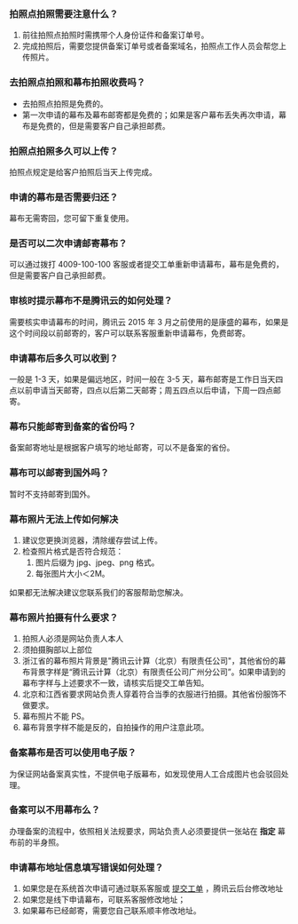 ### 拍照点拍照需要注意什么？
1. 前往拍照点拍照时需携带个人身份证件和备案订单号。
2. 完成拍照后，需要您提供备案订单号或者备案域名，拍照点工作人员会帮您上传照片。

### 去拍照点拍照和幕布拍照收费吗？
* 去拍照点拍照是免费的。
* 第一次申请的幕布及幕布邮寄都是免费的；如果是客户幕布丢失再次申请，幕布是免费的，但是需要客户自己承担邮费。

### 拍照点拍照多久可以上传？
拍照点规定是给客户拍照后当天上传完成。

### 申请的幕布是否需要归还？
幕布无需寄回，您可留下重复使用。

### 是否可以二次申请邮寄幕布？
可以通过拨打 4009-100-100 客服或者提交工单重新申请幕布，幕布是免费的，但是需要客户自己承担邮费。

### 审核时提示幕布不是腾讯云的如何处理？
需要核实申请幕布的时间，腾讯云 2015 年 3 月之前使用的是康盛的幕布，如果是这个时间段以前邮寄的，客户可以联系客服重新申请幕布，免费邮寄。


### 申请幕布后多久可以收到？
一般是 1-3 天，如果是偏远地区，时间一般在 3-5 天，幕布邮寄是工作日当天四点以前申请当天邮寄，四点以后第二天邮寄；周五四点以后申请，下周一四点邮寄。

### 幕布只能邮寄到备案的省份吗？
备案邮寄地址是根据客户填写的地址邮寄，可以不是备案的省份。  

### 幕布可以邮寄到国外吗？
暂时不支持邮寄到国外。

### 幕布照片无法上传如何解决  
1. 建议您更换浏览器，清除缓存尝试上传。
2. 检查照片格式是否符合规范：
   1. 图片后缀为 jpg、jpeg、png 格式。
   2. 每张图片大小＜2M。

如果都无法解决建议您联系我们的客服帮助您解决。


### 幕布照片拍摄有什么要求？
1. 拍照人必须是网站负责人本人  
2. 须拍摄胸部以上部位  
3. 浙江省的幕布照片背景是"腾讯云计算（北京）有限责任公司"，其他省份的幕布背景字样是“腾讯云计算（北京）有限责任公司广州分公司”。如果申请到的幕布字样与上述要求不一致，请核实后提交工单告知。  
4. 北京和江西省要求网站负责人穿着符合当季的衣服进行拍摄。其他省份服饰不做要求。  
5. 幕布照片不能 PS。  
6. 幕布背景字样不能是反的，自拍操作的用户注意此项。  

### 备案幕布是否可以使用电子版？
为保证网站备案真实性，不提供电子版幕布，如发现使用人工合成图片也会驳回处理。

### 备案可以不用幕布么？
办理备案的流程中，依照相关法规要求，网站负责人必须要提供一张站在 __指定__ 幕布前的半身照。


### 申请幕布地址信息填写错误如何处理？
1. 如果您是在系统首次申请可通过联系客服或 [提交工单](https://console.cloud.tencent.com/workorder/category) ，腾讯云后台修改地址
2. 如果您是线下申请幕布，可联系客服修改地址；
3. 如果幕布已经邮寄，需要您自己联系顺丰修改地址。



 
